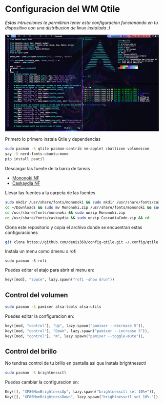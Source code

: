 # Configuracion del WM Qtile
_Estas intrucciones te permitiran tener esta configuracion funcionando en tu dispositivo con una distribucion de linux instalada :)_

![](docs/screenshot.png)

Primero lo primero instala Qtile y dependencias
```bash
sudo pacman -S qtile pacman-contrib nm-applet cbatticon volumeicon
yay -S nerd-fonts-ubuntu-mono
pip install psutil
```

Descargar las fuente de la barra de tareas
* [Mononoki NF](https://github.com/ryanoasis/nerd-fonts/releases/download/v2.1.0/Mononoki.zip)
* [Caskaydia NF](https://github.com/ryanoasis/nerd-fonts/releases/download/v2.1.0/CascadiaCode.zip)

Llevar las fuentes a la carpeta de las fuentes
```bash
sudo mkdir /usr/share/fonts/mononoki && sudo mkdir /usr/share/fonts/caskaydia
cd ~/Downloads && sudo mv Mononoki.zip /usr/share/fonts/mononoki && sudo mv CascadiaCode.zip /usr/share/fonts/caskaydia
cd /usr/share/fonts/mononoki && sudo unzip Mononoki.zip
cd /usr/share/fonts/caskaydia && sudo unzip CascadiaCode.zip && cd
```

Clona este repositorio y copia el archivo donde se encuentran estas configuraciones
```bash
git clone https://github.com/denis360/config-qtile.git ~/.config/qtile
```

Instala un menu como dmenu o rofi
```
sudo pacman -S rofi
```
Puedes editar el atajo para abrir el menu en:
```python
key([mod], "space", lazy.spawn("rofi -show drun"))
```

## Control del volumen
```bash
sudo pacman -S pamixer alsa-tools alsa-utils
```
Puedes editar la configuracion en:
```python
key([mod, "control"], "Up", lazy.spawn("pamixer --decrease 5")),
key([mod, "control"], "Down", lazy.spawn("pamixer --increase 5")),
key([mod, "control"], "m", lazy.spawn("pamixer --toggle-mute")),
```

## Control del brillo
No tendras control de tu brillo en pantalla asi que instala brightnessctl
```bash
sudo pacman -S brightnessctl
```
Puedes cambiar la configuracion en:
```python
Key([], "XF86MonBrightnessUp", lazy.spawn("brightnessctl set 10%+")),
Key([], "XF86MonBrightnessDown", lazy.spawn("brightnessctl set 10%-")),
```

